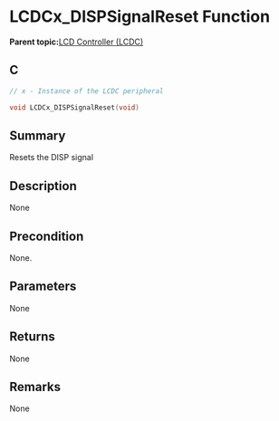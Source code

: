 # LCDCx\_DISPSignalReset Function

**Parent topic:**[LCD Controller \(LCDC\)](GUID-6C399A67-3956-464B-9055-02C390FC3228.md)

## C

```c
// x - Instance of the LCDC peripheral

void LCDCx_DISPSignalReset(void)
```

## Summary

Resets the DISP signal

## Description

None

## Precondition

None.

## Parameters

None

## Returns

None

## Remarks

None

